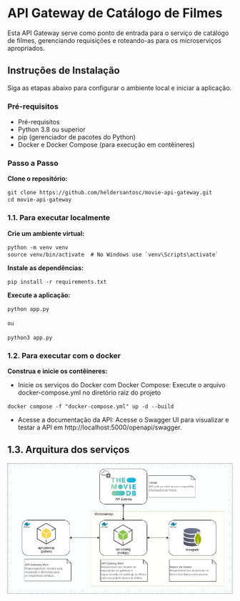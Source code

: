 # API Gateway de Catálogo de Filmes
Esta API Gateway serve como ponto de entrada para o serviço de catálogo de filmes, gerenciando requisições e roteando-as para os microserviços apropriados.

## Instruções de Instalação
Siga as etapas abaixo para configurar o ambiente local e iniciar a aplicação.

### Pré-requisitos

- Pré-requisitos
- Python 3.8 ou superior
- pip (gerenciador de pacotes do Python)
- Docker e Docker Compose (para execução em contêineres)


### Passo a Passo

**Clone o repositório:**

```
git clone https://github.com/heldersantosc/movie-api-gateway.git
cd movie-api-gateway
```

### 1.1. Para executar localmente ###
**Crie um ambiente virtual:**
```
python -m venv venv
source venv/bin/activate  # No Windows use `venv\Scripts\activate`
```

**Instale as dependências:**
```
pip install -r requirements.txt
```

**Execute a aplicação:**
```
python app.py

ou

python3 app.py
```


### 1.2. Para executar com o docker ###
**Construa e inicie os contêineres:**

- Inicie os serviços do Docker com Docker Compose:
Execute o arquivo docker-compose.yml no diretório raiz do projeto 

```
docker compose -f "docker-compose.yml" up -d --build
```

- Acesse a documentação da API:
Acesse o Swagger UI para visualizar e testar a API em http://localhost:5000/openapi/swagger.

## 1.3. Arquitura dos serviços ##
![Arquitetura de serviços](./docs/arquitetura.jpg)